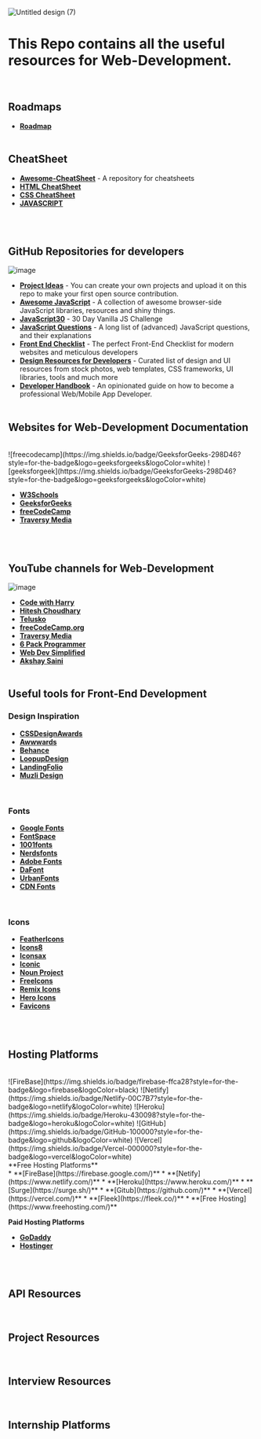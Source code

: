 ![Untitled design (7)](https://user-images.githubusercontent.com/83531337/159842377-ed16c956-cd6a-4847-8832-ea4285d02898.png)


# This Repo contains all the useful resources for Web-Development.

<br>


## Roadmaps
* **[Roadmap](https://github.com/Aashutosh0033/Web-Dev-Resources/blob/main/Roadmaps.md)**
<br><br>

## CheatSheet 
* **[Awesome-CheatSheet](https://github.com/LeCoupa/awesome-cheatsheets)** - A repository for cheatsheets <br>
* **[HTML CheatSheet](https://makeawebsitehub.com/the-html-5-mega-cheat-sheet/)** 
* **[CSS CheatSheet](https://makeawebsitehub.com/css3-mega-cheat-sheet/)** 
* **[JAVASCRIPT](https://websitesetup.org/javascript-cheat-sheet/)**


<br><br>


## GitHub Repositories for developers
![image](https://img.shields.io/badge/GitHub-100000?style=for-the-badge&logo=github&logoColor=white) 
* **[Project Ideas](https://github.com/akshaymarch7/project-ideas)** - You can create your own projects and upload it on this repo to make your first open source contribution.<br>
* **[Awesome JavaScript](https://github.com/sorrycc/awesome-javascript)** - A collection of awesome browser-side JavaScript libraries, resources and shiny things.<br>
* **[JavaScript30](https://github.com/wesbos/JavaScript30)** - 30 Day Vanilla JS Challenge <br>
* **[JavaScript Questions](https://github.com/lydiahallie/javascript-questions)** - A long list of (advanced) JavaScript questions, and their explanations <br>
* **[Front End Checklist](https://github.com/thedaviddias/Front-End-Checklist)** -  The perfect Front-End Checklist for modern websites and meticulous developers<br>
* **[Design Resources for Developers](https://github.com/bradtraversy/design-resources-for-developers)** - Curated list of design and UI resources from stock photos, web templates, CSS frameworks, UI libraries, tools and much more <br>
* **[Developer Handbook](https://github.com/apptension/developer-handbook)** - An opinionated guide on how to become a professional Web/Mobile App Developer.
<br><br>

## Websites for Web-Development Documentation

<br>
![freecodecamp](https://img.shields.io/badge/GeeksforGeeks-298D46?style=for-the-badge&logo=geeksforgeeks&logoColor=white)
![geeksforgeek](https://img.shields.io/badge/GeeksforGeeks-298D46?style=for-the-badge&logo=geeksforgeeks&logoColor=white)
<br>

* **[W3Schools](https://www.w3schools.com/default.asp)**
* **[GeeksforGeeks](https://www.geeksforgeeks.org/)**
* **[freeCodeCamp](https://www.freecodecamp.org/)**
* **[Traversy Media](https://www.traversymedia.com/)**

<br><br>


## YouTube channels for Web-Development
![image](https://img.shields.io/badge/YouTube-FF0000?style=for-the-badge&logo=youtube&logoColor=white)
* **[Code with Harry](https://youtube.com/c/CodeWithHarry)**
* **[Hitesh Choudhary](https://youtube.com/c/HiteshChoudharydotcom)**
* **[Telusko](https://youtube.com/c/Telusko)**
* **[freeCodeCamp.org](https://youtube.com/c/Freecodecamp)**
* **[Traversy Media](https://youtube.com/c/TraversyMedia)**
* **[6 Pack Programmer](https://youtube.com/c/6PackProgrammer)**
* **[Web Dev Simplified](https://youtube.com/c/WebDevSimplified)**
* **[Akshay Saini](https://youtube.com/c/akshaymarch7)**
<br><br>

## Useful tools for Front-End Development 

### Design Inspiration
* **[CSSDesignAwards](https://www.cssdesignawards.com/)**
* **[Awwwards](https://www.awwwards.com/)**
* **[Behance](https://www.behance.net/)**
* **[LoopupDesign](https://lookup.design/)**
* **[LandingFolio](https://landingfolio.com/)**
* **[Muzli Design](https://muz.li/)**

<br>

### Fonts

* **[Google Fonts](https://fonts.google.com/)**
* **[FontSpace](https://www.fontspace.com/)**
* **[1001fonts](https://www.1001fonts.com/)**
* **[Nerdsfonts](https://www.nerdfonts.com/)**
* **[Adobe Fonts](https://fonts.adobe.com/)**
* **[DaFont](https://www.dafont.com/)**
* **[UrbanFonts](https://www.urbanfonts.com/)**
* **[CDN Fonts](https://www.cdnfonts.com/)**

<br>

### Icons

* **[FeatherIcons](https://feathericons.com/)**
* **[Icons8](https://icons8.com/)**
* **[Iconsax](https://iconsax.io/)**
* **[Iconic](https://useiconic.com/open)**
* **[Noun Project](https://thenounproject.com/)**
* **[FreeIcons](https://www.flaticon.com/)**
* **[Remix Icons](https://remixicon.com/)**
* **[Hero Icons](https://heroicons.com/)**
* **[Favicons](https://favicon.io/)**

<br><br>

## Hosting Platforms

<br>
![FireBase](https://img.shields.io/badge/firebase-ffca28?style=for-the-badge&logo=firebase&logoColor=black)
![Netlify](https://img.shields.io/badge/Netlify-00C7B7?style=for-the-badge&logo=netlify&logoColor=white)
![Heroku](https://img.shields.io/badge/Heroku-430098?style=for-the-badge&logo=heroku&logoColor=white)
![GitHub](https://img.shields.io/badge/GitHub-100000?style=for-the-badge&logo=github&logoColor=white)
![Vercel](https://img.shields.io/badge/Vercel-000000?style=for-the-badge&logo=vercel&logoColor=white)

<br>
**Free Hosting Platforms**<br>
* **[FireBase](https://firebase.google.com/)**
* **[Netify](https://www.netlify.com/)**
* **[Heroku](https://www.heroku.com/)**
* **[Surge](https://surge.sh/)**
* **[Gitub](https://github.com/)**
* **[Vercel](https://vercel.com/)**
* **[Fleek](https://fleek.co/)**
* **[Free Hosting](https://www.freehosting.com/)**

**Paid Hosting Platforms**<br>
* **[GoDaddy](https://www.godaddy.com/en-in/hosting/web-hosting)**
* **[Hostinger](https://www.hostinger.in/)**


<br><br>

## API Resources
<br>

## Project Resources
<br>

## Interview Resources
<br>

## Internship Platforms
<br>


